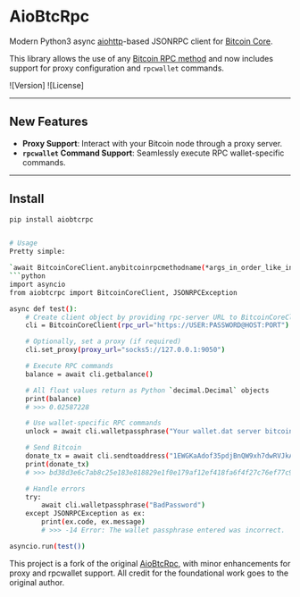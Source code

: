 # AioBtcRpc

Modern Python3 async [aiohttp](https://github.com/aio-libs/aiohttp)-based JSONRPC client for [Bitcoin Core](https://github.com/bitcoin/bitcoin).  

This library allows the use of any [Bitcoin RPC method](https://developer.bitcoin.org/reference/rpc/) and now includes support for proxy configuration and `rpcwallet` commands.

![Version] ![License]

---

## New Features

- **Proxy Support**: Interact with your Bitcoin node through a proxy server.
- **`rpcwallet` Command Support**: Seamlessly execute RPC wallet-specific commands.

---

## Install
```bash
pip install aiobtcrpc


# Usage
Pretty simple: 

`await BitcoinCoreClient.anybitcoinrpcmethodname(*args_in_order_like_in_the_docs)`
```python
import asyncio
from aiobtcrpc import BitcoinCoreClient, JSONRPCException

async def test():
    # Create client object by providing rpc-server URL to BitcoinCoreClient class
    cli = BitcoinCoreClient(rpc_url="https://USER:PASSWORD@HOST:PORT")

    # Optionally, set a proxy (if required)
    cli.set_proxy(proxy_url="socks5://127.0.0.1:9050")

    # Execute RPC commands
    balance = await cli.getbalance()

    # All float values return as Python `decimal.Decimal` objects
    print(balance)
    # >>> 0.02587228

    # Use wallet-specific RPC commands
    unlock = await cli.walletpassphrase("Your wallet.dat server bitcoin password", 10)

    # Send Bitcoin
    donate_tx = await cli.sendtoaddress("1EWGKaAdof35pdjBnQW9xh7dwRVJkA8vUR", 0.01)
    print(donate_tx)
    # >>> bd38d3e6c7ab8c25e183e818829e1f0e179af12ef418fa6f4f27c76ef77c924

    # Handle errors
    try:
        await cli.walletpassphrase("BadPassword")
    except JSONRPCException as ex:
        print(ex.code, ex.message)
        # >>> -14 Error: The wallet passphrase entered was incorrect.

asyncio.run(test())
```

This project is a fork of the original [AioBtcRpc](https://github.com/biobdeveloper/aiobtcrpc), with minor enhancements for proxy and rpcwallet support.
All credit for the foundational work goes to the original author.

